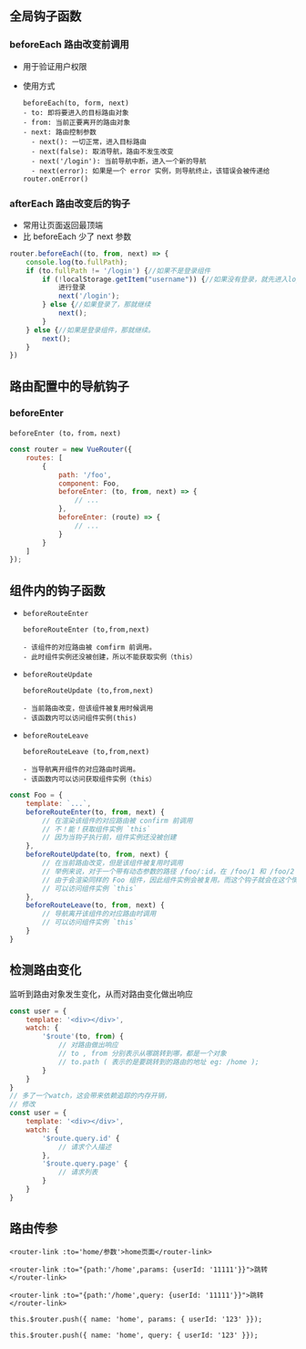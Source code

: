 ## 全局钩子函数

### beforeEach 路由改变前调用

+ 用于验证用户权限

+ 使用方式

  ```
  beforeEach(to, form, next) 
  - to: 即将要进入的目标路由对象
  - from: 当前正要离开的路由对象
  - next: 路由控制参数
  	- next(): 一切正常，进入目标路由
  	- next(false): 取消导航，路由不发生改变
  	- next('/login'): 当前导航中断，进入一个新的导航
  	- next(error): 如果是一个 error 实例，则导航终止，该错误会被传递给 router.onError() 
  ```



### afterEach 路由改变后的钩子

+ 常用让页面返回最顶端
+ 比  beforeEach 少了 next 参数



```js
router.beforeEach((to, from, next) => {
    console.log(to.fullPath);
    if (to.fullPath != '/login') {//如果不是登录组件
        if (!localStorage.getItem("username")) {//如果没有登录，就先进入login组件
            进行登录
            next('/login');
        } else {//如果登录了，那就继续
            next();
        }
    } else {//如果是登录组件，那就继续。
        next();
    }
})
```





## 路由配置中的导航钩子

### beforeEnter

```
beforeEnter (to，from，next)
```

```js
const router = new VueRouter({
    routes: [
        {
            path: '/foo',
            component: Foo,
            beforeEnter: (to, from, next) => {
                // ...
            },
            beforeEnter: (route) => {
                // ...
            }
        }
    ]
});
```





## 组件内的钩子函数

+ `beforeRouteEnter`

  ```
  beforeRouteEnter (to,from,next)
  ```

  ```
  - 该组件的对应路由被 comfirm 前调用。
  - 此时组件实例还没被创建，所以不能获取实例（this）
  ```

+ `beforeRouteUpdate`

  ```
  beforeRouteUpdate (to,from,next)
  ```

  ```
  - 当前路由改变，但该组件被复用时候调用
  - 该函数内可以访问组件实例(this)
  ```

+ `beforeRouteLeave`

  ```
  beforeRouteLeave (to,from,next)
  ```

  ```
  - 当导航离开组件的对应路由时调用。
  - 该函数内可以访问获取组件实例（this）
  ```

  

```js
const Foo = {
    template: `...`,
    beforeRouteEnter(to, from, next) {
        // 在渲染该组件的对应路由被 confirm 前调用
        // 不！能！获取组件实例 `this`
        // 因为当钩子执行前，组件实例还没被创建
    },
    beforeRouteUpdate(to, from, next) {
        // 在当前路由改变，但是该组件被复用时调用
        // 举例来说，对于一个带有动态参数的路径 /foo/:id，在 /foo/1 和 /foo/2 之间跳转的时候，
        // 由于会渲染同样的 Foo 组件，因此组件实例会被复用。而这个钩子就会在这个情况下被调用。
        // 可以访问组件实例 `this`
    },
    beforeRouteLeave(to, from, next) {
        // 导航离开该组件的对应路由时调用
        // 可以访问组件实例 `this`
    }
}
```



## 检测路由变化

监听到路由对象发生变化，从而对路由变化做出响应

```js
const user = {
    template: '<div></div>',
    watch: {
        '$route'(to, from) {
            // 对路由做出响应
            // to , from 分别表示从哪跳转到哪，都是一个对象
            // to.path ( 表示的是要跳转到的路由的地址 eg: /home );
        }
    }
}
// 多了一个watch，这会带来依赖追踪的内存开销，
// 修改
const user = {
    template: '<div></div>',
    watch: {
        '$route.query.id' {
            // 请求个人描述
        },
        '$route.query.page' {
            // 请求列表
        }
    }
}
```





## 路由传参

```vue
<router-link :to='home/参数'>home页面</router-link>

<router-link :to="{path:'/home',params: {userId: '11111'}}">跳转</router-link>

<router-link :to="{path:'/home',query: {userId: '11111'}}">跳转</router-link>
```

```
this.$router.push({ name: 'home', params: { userId: '123' }});
```

```
this.$router.push({ name: 'home', query: { userId: '123' }});
```

